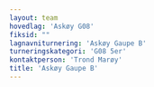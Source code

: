 ```yaml
---
layout: team
hovedlag: 'Askøy G08'
fiksid: ""
lagnavniturnering: 'Askøy Gaupe B'
turneringskategori: 'G08 5er'
kontaktperson: 'Trond Marøy'
title: 'Askøy Gaupe B'
---
```


